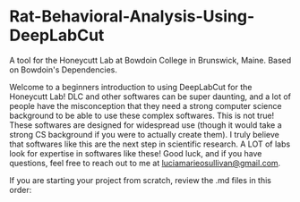 # Rat-Behavioral-Analysis-Using-DeepLabCut
A tool for the Honeycutt Lab at Bowdoin College in Brunswick, Maine. Based on Bowdoin's Dependencies. 

Welcome to a beginners introduction to using DeepLabCut for the Honeycutt Lab! DLC and other softwares can be super daunting, and a lot of people have the misconception that they need a strong computer science background to be able to use these complex softwares. This is not true! These softwares are designed for widespread use (though it would take a strong CS background if you were to actually create them). I truly believe that softwares like this are the next step in scientific research. A LOT of labs look for expertise in softwares like these! Good luck, and if you have questions, feel free to reach out to me at luciamarieosullivan@gmail.com. 

If you are starting your project from scratch, review the .md files in this order: 

